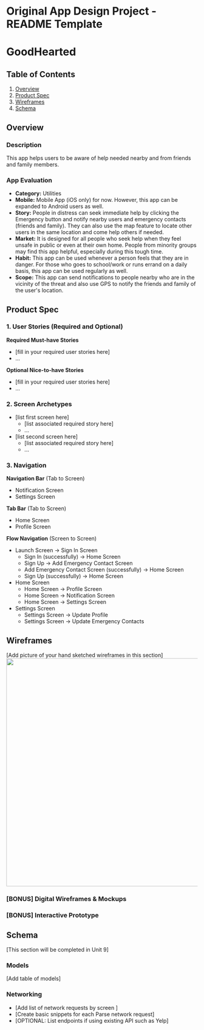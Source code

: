 Original App Design Project - README Template
===

# GoodHearted

## Table of Contents
1. [Overview](#Overview)
1. [Product Spec](#Product-Spec)
1. [Wireframes](#Wireframes)
2. [Schema](#Schema)

## Overview
### Description
This app helps users to be aware of help needed nearby and from friends and family members.

### App Evaluation
- **Category:** Utilities
- **Mobile:** Mobile App (iOS only) for now. However, this app can be expanded to Android users as well.
- **Story:** People in distress can seek immediate help by clicking the Emergency button and notify nearby users and emergency contacts (friends and family). They can also use the map feature to locate other users in the same location and come help others if needed.
- **Market:** It is designed for all people who seek help when they feel unsafe in public or even at their own home. People from minority groups may find this app helpful, especially during this tough time.
- **Habit:** This app can be used whenever a person feels that they are in danger. For those who goes to school/work or runs errand on a daily basis, this app can be used regularly as well.
- **Scope:** This app can send notifications to people nearby who are in the vicinity of the threat and also use GPS to notify the friends and family of the user's location.

## Product Spec

### 1. User Stories (Required and Optional)

**Required Must-have Stories**

* [fill in your required user stories here]
* ...

**Optional Nice-to-have Stories**

* [fill in your required user stories here]
* ...

### 2. Screen Archetypes

* [list first screen here]
   * [list associated required story here]
   * ...
* [list second screen here]
   * [list associated required story here]
   * ...

### 3. Navigation

**Navigation Bar** (Tab to Screen)

* Notification Screen
* Settings Screen

**Tab Bar** (Tab to Screen)

* Home Screen
* Profile Screen

**Flow Navigation** (Screen to Screen)

* Launch Screen -> Sign In Screen
   * Sign In (successfully) -> Home Screen
   * Sign Up -> Add Emergency Contact Screen
   * Add Emergency Contact Screen (successfully) -> Home Screen
   * Sign Up (successfully) -> Home Screen
* Home Screen
   * Home Screen -> Profile Screen
   * Home Screen -> Notification Screen
   * Home Screen -> Settings Screen
* Settings Screen
   * Settings Screen -> Update Profile
   * Settings Screen -> Update Emergency Contacts

## Wireframes
[Add picture of your hand sketched wireframes in this section]
<img src="YOUR_WIREFRAME_IMAGE_URL" width=600>

### [BONUS] Digital Wireframes & Mockups

### [BONUS] Interactive Prototype

## Schema 
[This section will be completed in Unit 9]
### Models
[Add table of models]
### Networking
- [Add list of network requests by screen ]
- [Create basic snippets for each Parse network request]
- [OPTIONAL: List endpoints if using existing API such as Yelp]
